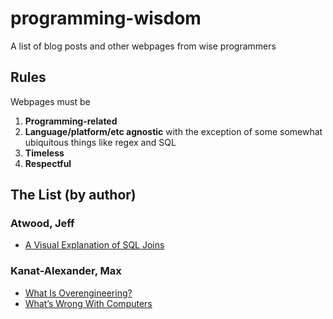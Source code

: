 # programming-wisdom
A list of blog posts and other webpages from wise programmers

## Rules
Webpages must be 

1. **Programming-related**
2. **Language/platform/etc agnostic** with the exception of some somewhat ubiquitous things like regex and SQL
2. **Timeless**
3. **Respectful**


## The List (by author)

### Atwood, Jeff

* [A Visual Explanation of SQL Joins](http://blog.codinghorror.com/a-visual-explanation-of-sql-joins/)

### Kanat-Alexander, Max

* [What Is Overengineering?](http://www.codesimplicity.com/post/what-is-overengineering/)
* [What’s Wrong With Computers](http://www.codesimplicity.com/post/whats-wrong-with-computers/)
